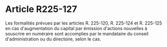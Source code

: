 # Article R225-127

Les formalités prévues par les articles R. 225-120, R. 225-124 et R. 225-125 en cas d'augmentation du capital par émission d'actions nouvelles à souscrire en numéraire sont accomplies par le mandataire du conseil d'administration ou du directoire, selon le cas.